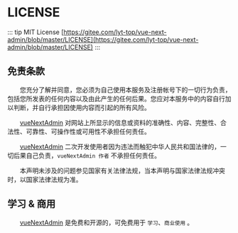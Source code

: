 # LICENSE

::: tip MIT License
[https://gitee.com/lyt-top/vue-next-admin/blob/master/LICENSE](https://gitee.com/lyt-top/vue-next-admin/blob/master/LICENSE)
:::

## 免责条款

&emsp;&emsp;您充分了解并同意，您必须为自己使用本服务及注册帐号下的一切行为负责，包括您所发表的任何内容以及由此产生的任何后果。您应对本服务中的内容自行加以判断，并自行承担因使用内容而引起的所有风险。

&emsp;&emsp;[vueNextAdmin](https://gitee.com/lyt-top/vue-next-admin) 对网站上所显示的信息或资料的准确性、内容、完整性、合法性、可靠性、可操作性或可用性不承担任何责任。

&emsp;&emsp;[vueNextAdmin](https://gitee.com/lyt-top/vue-next-admin) 二次开发使用者因为违法而触犯中华人民共和国法律的，一切后果自己负责，`vueNextAdmin 作者` 不承担任何责任。

&emsp;&emsp;本声明未涉及的问题参见国家有关法律法规，当本声明与国家法律法规冲突时，以国家法律法规为准。

## 学习 & 商用

&emsp;&emsp;[vueNextAdmin](https://gitee.com/lyt-top/vue-next-admin) 是免费和开源的，可免费用于 `学习`、`商业使用` 。
